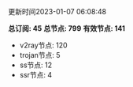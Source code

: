 更新时间2023-01-07 06:08:48

**总订阅: 45**
**总节点: 799**
**有效节点: 141**
- v2ray节点: 120
- trojan节点: 5
- ss节点: 12
- ssr节点: 4
